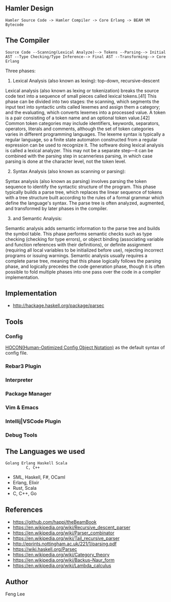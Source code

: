 
## Hamler Design

```
Hamler Source Code -> Hamler Compiler -> Core Erlang -> BEAM VM Bytecode
```

## The Compiler

```
Source Code --Scanning(Lexical Analyze)--> Tokens --Parsing--> Initial AST --Type Checking/Type Inference--> Final AST --Transforming--> Core Erlang
```

Three phases:

1. Lexical Analysis (also known as lexing): top-down, recursive-descent

Lexical analysis (also known as lexing or tokenization) breaks the source code text into a sequence of small pieces called lexical tokens.[41] This phase can be divided into two stages: the scanning, which segments the input text into syntactic units called lexemes and assign them a category; and the evaluating, which converts lexemes into a processed value. A token is a pair consisting of a token name and an optional token value.[42] Common token categories may include identifiers, keywords, separators, operators, literals and comments, although the set of token categories varies in different programming languages. The lexeme syntax is typically a regular language, so a finite state automaton constructed from a regular expression can be used to recognize it. The software doing lexical analysis is called a lexical analyzer. This may not be a separate step—it can be combined with the parsing step in scannerless parsing, in which case parsing is done at the character level, not the token level.

2. Syntax Analysis (also known as scanning or parsing):

Syntax analysis (also known as parsing) involves parsing the token sequence to identify the syntactic structure of the program. This phase typically builds a parse tree, which replaces the linear sequence of tokens with a tree structure built according to the rules of a formal grammar which define the language's syntax. The parse tree is often analyzed, augmented, and transformed by later phases in the compiler.

3. and Semantic Analysis:

Semantic analysis adds semantic information to the parse tree and builds the symbol table. This phase performs semantic checks such as type checking (checking for type errors), or object binding (associating variable and function references with their definitions), or definite assignment (requiring all local variables to be initialized before use), rejecting incorrect programs or issuing warnings. Semantic analysis usually requires a complete parse tree, meaning that this phase logically follows the parsing phase, and logically precedes the code generation phase, though it is often possible to fold multiple phases into one pass over the code in a compiler implementation.

## Implementation

- http://hackage.haskell.org/package/parsec

## Tools

### Config

[HOCON(Human-Optimized Config Object Notation)](https://github.com/lightbend/config/blob/master/HOCON.md) as the default syntax of config file.

### Rebar3 Plugin

### Interpreter

### Package Manager

### Vim & Emacs

### Intellij|VSCode Plugin

### Debug Tools

## The Languages we used

```
Golang Erlang Haskell Scala
         C, C++
```

- SML, Haskell, F#, OCaml
- Erlang, Elixir
- Rust, Scala
- C, C++, Go

## References

- https://github.com/happi/theBeamBook
- https://en.wikipedia.org/wiki/Recursive_descent_parser
- https://en.wikipedia.org/wiki/Parser_combinator
- https://en.wikipedia.org/wiki/Tail_recursive_parser
- http://eprints.nottingham.ac.uk/221/1/parsing.pdf
- https://wiki.haskell.org/Parsec
- https://en.wikipedia.org/wiki/Category_theory
- https://en.wikipedia.org/wiki/Backus–Naur_form
- https://en.wikipedia.org/wiki/Lambda_calculus

## Author

Feng Lee <feng at emqx.io>

